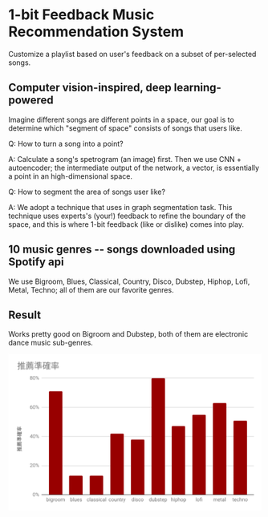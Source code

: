 # 1-bit Feedback Music Recommendation System

Customize a playlist based on user's feedback on a subset of per-selected songs.

## Computer vision-inspired, deep learning-powered

Imagine different songs are different points in a space, our goal is to determine which "segment of space" consists of songs that users like.

Q: How to turn a song into a point?

A: Calculate a song's spetrogram (an image) first. Then we use CNN + autoencoder; the intermediate output of the network, a vector, is essentially a point in an high-dimensional space.

Q: How to segment the area of songs user like?

A: We adopt a technique that uses in graph segmentation task. This technique uses experts's (your!) feedback to refine the boundary of the space, and this is where 1-bit feedback (like or dislike) comes into play.


## 10 music genres -- songs downloaded using Spotify api

We use Bigroom, Blues, Classical, Country, Disco, Dubstep, Hiphop, Lofi, Metal, Techno; all of them are our favorite genres.

## Result

Works pretty good on Bigroom and Dubstep, both of them are electronic dance music sub-genres.

![](result.png)

